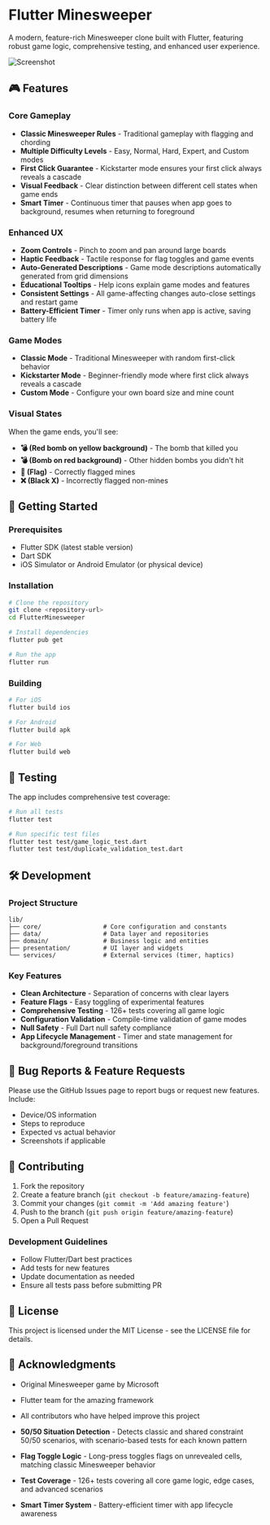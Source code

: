 # Flutter Minesweeper

A modern, feature-rich Minesweeper clone built with Flutter, featuring robust game logic, comprehensive testing, and enhanced user experience.

![Screenshot](screenshot.png)

## 🎮 Features

### Core Gameplay
- **Classic Minesweeper Rules** - Traditional gameplay with flagging and chording
- **Multiple Difficulty Levels** - Easy, Normal, Hard, Expert, and Custom modes
- **First Click Guarantee** - Kickstarter mode ensures your first click always reveals a cascade
- **Visual Feedback** - Clear distinction between different cell states when game ends
- **Smart Timer** - Continuous timer that pauses when app goes to background, resumes when returning to foreground

### Enhanced UX
- **Zoom Controls** - Pinch to zoom and pan around large boards
- **Haptic Feedback** - Tactile response for flag toggles and game events
- **Auto-Generated Descriptions** - Game mode descriptions automatically generated from grid dimensions
- **Educational Tooltips** - Help icons explain game modes and features
- **Consistent Settings** - All game-affecting changes auto-close settings and restart game
- **Battery-Efficient Timer** - Timer only runs when app is active, saving battery life

### Game Modes
- **Classic Mode** - Traditional Minesweeper with random first-click behavior
- **Kickstarter Mode** - Beginner-friendly mode where first click always reveals a cascade
- **Custom Mode** - Configure your own board size and mine count

### Visual States
When the game ends, you'll see:
- **💣 (Red bomb on yellow background)** - The bomb that killed you
- **💣 (Bomb on red background)** - Other hidden bombs you didn't hit
- **🚩 (Flag)** - Correctly flagged mines
- **❌ (Black X)** - Incorrectly flagged non-mines

## 🚀 Getting Started

### Prerequisites
- Flutter SDK (latest stable version)
- Dart SDK
- iOS Simulator or Android Emulator (or physical device)

### Installation
```bash
# Clone the repository
git clone <repository-url>
cd FlutterMinesweeper

# Install dependencies
flutter pub get

# Run the app
flutter run
```

### Building
```bash
# For iOS
flutter build ios

# For Android
flutter build apk

# For Web
flutter build web
```

## 🧪 Testing

The app includes comprehensive test coverage:
```bash
# Run all tests
flutter test

# Run specific test files
flutter test test/game_logic_test.dart
flutter test test/duplicate_validation_test.dart
```

## 🛠️ Development

### Project Structure
```
lib/
├── core/                 # Core configuration and constants
├── data/                 # Data layer and repositories
├── domain/               # Business logic and entities
├── presentation/         # UI layer and widgets
└── services/             # External services (timer, haptics)
```

### Key Features
- **Clean Architecture** - Separation of concerns with clear layers
- **Feature Flags** - Easy toggling of experimental features
- **Comprehensive Testing** - 126+ tests covering all game logic
- **Configuration Validation** - Compile-time validation of game modes
- **Null Safety** - Full Dart null safety compliance
- **App Lifecycle Management** - Timer and state management for background/foreground transitions

## 🐛 Bug Reports & Feature Requests

Please use the GitHub Issues page to report bugs or request new features. Include:
- Device/OS information
- Steps to reproduce
- Expected vs actual behavior
- Screenshots if applicable

## 🤝 Contributing

1. Fork the repository
2. Create a feature branch (`git checkout -b feature/amazing-feature`)
3. Commit your changes (`git commit -m 'Add amazing feature'`)
4. Push to the branch (`git push origin feature/amazing-feature`)
5. Open a Pull Request

### Development Guidelines
- Follow Flutter/Dart best practices
- Add tests for new features
- Update documentation as needed
- Ensure all tests pass before submitting PR

## 📝 License

This project is licensed under the MIT License - see the LICENSE file for details.

## 🙏 Acknowledgments

- Original Minesweeper game by Microsoft
- Flutter team for the amazing framework
- All contributors who have helped improve this project

- **50/50 Situation Detection** - Detects classic and shared constraint 50/50 scenarios, with scenario-based tests for each known pattern
- **Flag Toggle Logic** - Long-press toggles flags on unrevealed cells, matching classic Minesweeper behavior
- **Test Coverage** - 126+ tests covering all core game logic, edge cases, and advanced scenarios
- **Smart Timer System** - Battery-efficient timer with app lifecycle awareness
